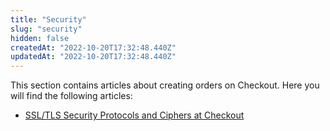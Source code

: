 ```yaml
---
title: "Security"
slug: "security"
hidden: false
createdAt: "2022-10-20T17:32:48.440Z"
updatedAt: "2022-10-20T17:32:48.440Z"
---
```

This section contains articles about creating orders on Checkout. Here you will find the following articles:

- [SSL/TLS Security Protocols and Ciphers at Checkout](doc:ssltls-security-protocols-and-ciphers-at-checkout)